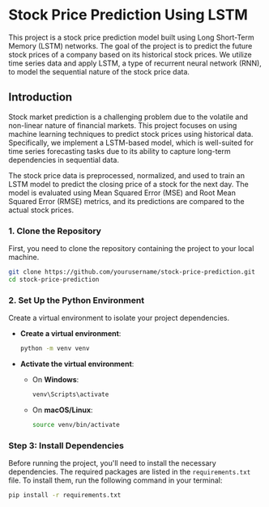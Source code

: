 # Stock Price Prediction Using LSTM

This project is a stock price prediction model built using Long Short-Term Memory (LSTM) networks. The goal of the project is to predict the future stock prices of a company based on its historical stock prices. We utilize time series data and apply LSTM, a type of recurrent neural network (RNN), to model the sequential nature of the stock price data.

## Introduction


Stock market prediction is a challenging problem due to the volatile and non-linear nature of financial markets. This project focuses on using machine learning techniques to predict stock prices using historical data. Specifically, we implement a LSTM-based model, which is well-suited for time series forecasting tasks due to its ability to capture long-term dependencies in sequential data.

The stock price data is preprocessed, normalized, and used to train an LSTM model to predict the closing price of a stock for the next day. The model is evaluated using Mean Squared Error (MSE) and Root Mean Squared Error (RMSE) metrics, and its predictions are compared to the actual stock prices.

### 1. **Clone the Repository**
   First, you need to clone the repository containing the project to your local machine.

   ```bash
   git clone https://github.com/yourusername/stock-price-prediction.git
   cd stock-price-prediction
   ```

### 2. **Set Up the Python Environment**
   Create a virtual environment to isolate your project dependencies.

   - **Create a virtual environment**:
     ```bash
     python -m venv venv
     ```

   - **Activate the virtual environment**:
     - On **Windows**:
       ```bash
       venv\Scripts\activate
       ```
     - On **macOS/Linux**:
       ```bash
       source venv/bin/activate
       ```
### Step 3: Install Dependencies

Before running the project, you'll need to install the necessary dependencies. The required packages are listed in the `requirements.txt` file. To install them, run the following command in your terminal:

```bash
pip install -r requirements.txt

